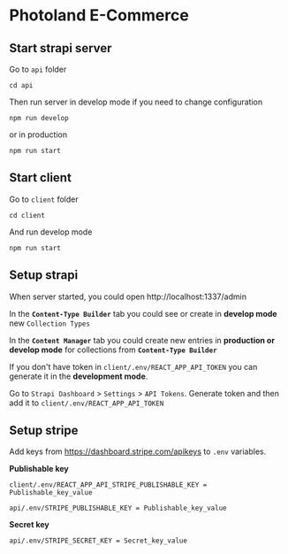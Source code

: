 # Photoland E-Commerce

## Start strapi server

Go to `api` folder
```
cd api
```

Then run server in develop mode if you need to change configuration
```
npm run develop
```

or in production
```
npm run start
```

## Start client

Go to `client` folder
```
cd client
```

And run develop mode
```
npm run start
```

## Setup strapi

When server started, you could open http://localhost:1337/admin

In the **`Content-Type Builder`** tab you could see or create in **develop mode** new `Collection Types`

In the **`Content Manager`** tab you could create new entries in **production or develop mode** for collections from **`Content-Type Builder`**

If you don't have token in `client/.env/REACT_APP_API_TOKEN` you can generate it in the **development mode**. 

Go to `Strapi Dashboard` > `Settings` > `API Tokens`. Generate token and then add it to `client/.env/REACT_APP_API_TOKEN`

## Setup stripe

Add keys from https://dashboard.stripe.com/apikeys to `.env` variables.

**Publishable key** 
```
client/.env/REACT_APP_API_STRIPE_PUBLISHABLE_KEY = Publishable_key_value

api/.env/STRIPE_PUBLISHABLE_KEY = Publishable_key_value
```

**Secret key**
```
api/.env/STRIPE_SECRET_KEY = Secret_key_value
```
